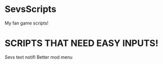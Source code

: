 # SevsScripts
My fan game scripts!


# SCRIPTS THAT NEED EASY INPUTS!
Sevs text notifi
Better mod menu
